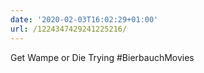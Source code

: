 ```yaml
---
date: '2020-02-03T16:02:29+01:00'
url: /1224347429241225216/
---
```

Get Wampe or Die Trying #BierbauchMovies
